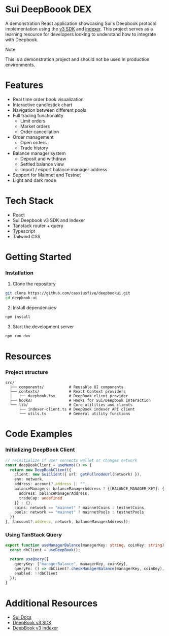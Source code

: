 # Sui DeepBoook DEX

A demonstration React application showcasing Sui's Deepbook protocol implementation using the [v3 SDK](https://docs.sui.io/standards/deepbookv3-sdk) and [indexer](https://docs.sui.io/standards/deepbookv3-indexer). This project serves as a learning resource for developers looking to understand how to integrate with Deepbook.

> [!NOTE]
> This is a demonstration project and should not be used in production environments.

# Features
- Real time order book visualization
- Interactive candlestick chart
- Navigation between different pools
- Full trading functionality
  - Limit orders
  - Market orders
  - Order cancellation
- Order management
  - Open orders
  - Trade history
- Balance manager system
  - Deposit and withdraw
  - Settled balance view
  - Import / export balance manager address
- Support for Mainnet and Testnet
- Light and dark mode
 
# Tech Stack
- React
- Sui Deepbook v3 SDK and Indexer
- Tanstack router + query
- Typescript
- Tailwind CSS

# Getting Started

### Installation
1. Clone the repository
```bash
git clone https://github.com/cassiusfive/deepbookui.git
cd deepbook-ui
```
2. Install dependencies
```bash
npm install
```
3. Start the development server
```bash
npm run dev
```

# Resources
### Project structure
```
src/
  ├── components/           # Reusable UI components
  ├── contexts/             # React Context providers
  │   ├── deepbook.tsx      # DeepBook client provider
  ├── hooks/                # Hooks for Sui/Deepbook interaction
  └── lib/                  # Core utilities and clients
      ├── indexer-client.ts # DeepBook indexer API client
      └── utils.ts          # General utility functions
```

# Code Examples
### Initializing DeepBook Client
```typescript
// reinitialize if user connects wallet or changes network
const deepBookClient = useMemo(() => {
  return new DeepBookClient({
    client: new SuiClient({ url: getFullnodeUrl(network) }),
    env: network,
    address: account?.address || "",
    balanceManagers: balanceManagerAddress ? {[BALANCE_MANAGER_KEY]: {
      address: balanceManagerAddress,
      tradeCap: undefined
    }} : {},
    coins: network == "mainnet" ? mainnetCoins : testnetCoins,
    pools: network == "mainnet" ? mainnetPools : testnetPools
  })
}, [account?.address, network, balanceManagerAddress]);
```

### Using TanStack Query
```typescript
export function useManagerBalance(managerKey: string, coinKey: string) {
  const dbClient = useDeepBook();

  return useQuery({
    queryKey: ["managerBalance", managerKey, coinKey],
    queryFn: () => dbClient?.checkManagerBalance(managerKey, coinKey),
    enabled: !!dbClient
  });
}
```
# Additional Resources
- [Sui Docs](https://docs.sui.io/)
- [DeepBook v3 SDK](https://docs.sui.io/standards/deepbookv3-sdk)
- [DeepBook v3 Indexer](https://docs.sui.io/standards/deepbookv3-indexer)


  



